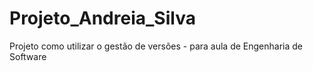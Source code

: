 # Projeto_Andreia_Silva
Projeto como utilizar o gestão de versões - para aula de Engenharia de Software
